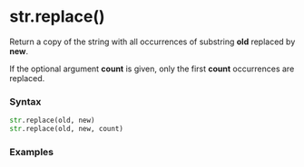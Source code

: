 # str.replace()

Return a copy of the string with all occurrences of substring **old** replaced by **new**.

If the optional argument **count** is given, only the first **count** occurrences are replaced.

### Syntax

```python
str.replace(old, new)
str.replace(old, new, count)
```

### Examples

```python
```